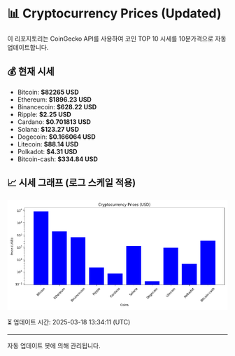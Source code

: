 
# 📊 Cryptocurrency Prices (Updated)

이 리포지토리는 CoinGecko API를 사용하여 코인 TOP 10 시세를 10분가격으로 자동 업데이트합니다.

## 💰 현재 시세
- Bitcoin: **$82265 USD**
- Ethereum: **$1896.23 USD**
- Binancecoin: **$628.22 USD**
- Ripple: **$2.25 USD**
- Cardano: **$0.701813 USD**
- Solana: **$123.27 USD**
- Dogecoin: **$0.166064 USD**
- Litecoin: **$88.14 USD**
- Polkadot: **$4.31 USD**
- Bitcoin-cash: **$334.84 USD**

## 📈 시세 그래프 (로그 스케일 적용)
![Crypto Prices](crypto_prices.png)

⏳ 업데이트 시간: 2025-03-18 13:34:11 (UTC)

---
자동 업데이트 봇에 의해 관리됩니다.
